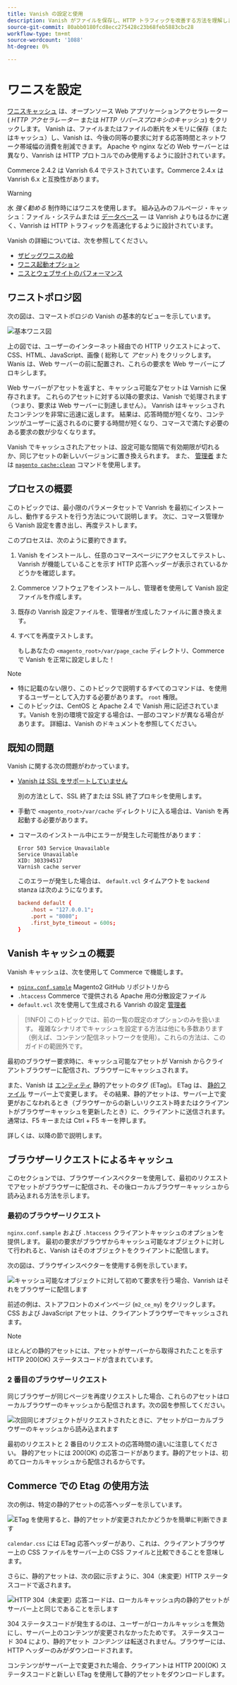 ```yaml
---
title: Vanish の設定と使用
description: Vanish がファイルを保存し、HTTP トラフィックを改善する方法を理解します。
source-git-commit: 80abb0180fcd8ecc275428c23b68feb5883cbc28
workflow-type: tm+mt
source-wordcount: '1088'
ht-degree: 0%

---
```



# ワニスを設定

[ワニスキャッシュ] は、オープンソース Web アプリケーションアクセラレーター ( _HTTP アクセラレーター_ または _HTTP リバースプロキシのキャッシュ_) をクリックします。 Vanish は、ファイルまたはファイルの断片をメモリに保存（またはキャッシュ）し、Vanish は、今後の同等の要求に対する応答時間とネットワーク帯域幅の消費を削減できます。 Apache や nginx などの Web サーバーとは異なり、Vanrish は HTTP プロトコルでのみ使用するように設計されています。

Commerce 2.4.2 は Vanrish 6.4 でテストされています。Commerce 2.4.x は Vanrish 6.x と互換性があります。

>[!WARNING]
>
>水 _強く勧める_ 制作時にはワニスを使用します。 組み込みのフルページ・キャッシュ：ファイル・システムまたは [データベース] — は Vanrish よりもはるかに遅く、Vanrish は HTTP トラフィックを高速化するように設計されています。

Vanish の詳細については、次を参照してください。

- [ザビッグワニスの絵]
- [ワニス起動オプション]
- [ニスとウェブサイトのパフォーマンス]

## ワニストポロジ図

次の図は、コマーストポロジの Vanish の基本的なビューを示しています。

![基本ワニス図](../../assets/configuration/varnish-basic.png)

上の図では、ユーザーのインターネット経由での HTTP リクエストによって、CSS、HTML、JavaScript、画像 ( 総称して _アセット_) をクリックします。 Wanis は、Web サーバーの前に配置され、これらの要求を Web サーバーにプロキシします。

Web サーバーがアセットを返すと、キャッシュ可能なアセットは Varnish に保存されます。 これらのアセットに対する以降の要求は、Vanish で処理されます（つまり、要求は Web サーバーに到達しません）。 Vanrish はキャッシュされたコンテンツを非常に迅速に返します。 結果は、応答時間が短くなり、コンテンツがユーザーに返されるのに要する時間が短くなり、コマースで満たす必要のある要求の数が少なくなります。

Vanish でキャッシュされたアセットは、設定可能な間隔で有効期限が切れるか、同じアセットの新しいバージョンに置き換えられます。 また、 [管理者](https://glossary.magento.com/magento-admin) または [`magento cache:clean`](../cli/manage-cache.md#clean-and-flush-cache-types) コマンドを使用します。

## プロセスの概要

このトピックでは、最小限のパラメータセットで Vanrish を最初にインストールし、動作するテストを行う方法について説明します。 次に、コマース管理から Vanish 設定を書き出し、再度テストします。

このプロセスは、次のように要約できます。

1. Vanish をインストールし、任意のコマースページにアクセスしてテストし、Vanrish が機能していることを示す HTTP 応答ヘッダーが表示されているかどうかを確認します。
1. Commerce ソフトウェアをインストールし、管理者を使用して Vanish 設定ファイルを作成します。
1. 既存の Vanrish 設定ファイルを、管理者が生成したファイルに置き換えます。
1. すべてを再度テストします。

   もしあなたの `<magento_root>/var/page_cache` ディレクトリ、Commerce で Vanish を正常に設定しました！

>[!NOTE]
- 特に記載のない限り、このトピックで説明するすべてのコマンドは、を使用するユーザーとして入力する必要があります。 `root` 権限。
- このトピックは、CentOS と Apache 2.4 で Vanish 用に記述されています。Vanish を別の環境で設定する場合は、一部のコマンドが異なる場合があります。 詳細は、Vanish のドキュメントを参照してください。


## 既知の問題

Vanish に関する次の問題がわかっています。

- [Vanish は SSL をサポートしていません]

   別の方法として、SSL 終了または SSL 終了プロキシを使用します。

- 手動で `<magento_root>/var/cache` ディレクトリに入る場合は、Vanish を再起動する必要があります。

- コマースのインストール中にエラーが発生した可能性があります：

   ```terminal
   Error 503 Service Unavailable
   Service Unavailable
   XID: 303394517
   Varnish cache server
   ```

   このエラーが発生した場合は、 `default.vcl` タイムアウトを `backend` stanza は次のようになります。

   ```conf
   backend default {
       .host = "127.0.0.1";
       .port = "8080";
       .first_byte_timeout = 600s;
   }
   ```

## Vanish キャッシュの概要

Vanish キャッシュは、次を使用して Commerce で機能します。

- [`nginx.conf.sample`](https://github.com/magento/magento2/blob/2.4/nginx.conf.sample) Magento2 GitHub リポジトリから
- `.htaccess` Commerce で提供される Apache 用の分散設定ファイル
- `default.vcl` 次を使用して生成される Vanrish の設定 [管理者](../cache/config-varnish-magento.md)

>[!INFO]
このトピックでは、前の一覧の既定のオプションのみを扱います。 複雑なシナリオでキャッシュを設定する方法は他にも多数あります（例えば、コンテンツ配信ネットワークを使用）。これらの方法は、このガイドの範囲外です。

最初のブラウザー要求時に、キャッシュ可能なアセットが Varnish からクライアントブラウザーに配信され、ブラウザーにキャッシュされます。

また、Vanish は [エンティティ](https://glossary.magento.com/entity) 静的アセットのタグ (ETag)。 ETag は、 [静的ファイル](https://glossary.magento.com/static-files) サーバー上で変更します。 その結果、静的アセットは、サーバー上で変更がおこなわれるとき（ブラウザーからの新しいリクエスト時またはクライアントがブラウザーキャッシュを更新したとき）に、クライアントに送信されます。通常は、F5 キーまたは Ctrl + F5 キーを押します。

詳しくは、以降の節で説明します。

## ブラウザーリクエストによるキャッシュ

このセクションでは、ブラウザーインスペクターを使用して、最初のリクエストでアセットがブラウザーに配信され、その後ローカルブラウザーキャッシュから読み込まれる方法を示します。

### 最初のブラウザーリクエスト

`nginx.conf.sample` および `.htaccess` クライアントキャッシュのオプションを提供します。 最初の要求がブラウザからキャッシュ可能なオブジェクトに対して行われると、Vanish はそのオブジェクトをクライアントに配信します。

次の図は、ブラウザインスペクターを使用する例を示しています。

![キャッシュ可能なオブジェクトに対して初めて要求を行う場合、Vanrish はそれをブラウザーに配信します](../../assets/configuration/varnish-apache-first-visit.png)

前述の例は、ストアフロントのメインページ (`m2_ce_my`) をクリックします。 CSS および JavaScript アセットは、クライアントブラウザーでキャッシュされます。

>[!NOTE]
ほとんどの静的アセットには、アセットがサーバーから取得されたことを示す HTTP 200(OK) ステータスコードが含まれています。

### 2 番目のブラウザーリクエスト

同じブラウザーが同じページを再度リクエストした場合、これらのアセットはローカルブラウザーのキャッシュから配信されます。次の図を参照してください。

![次回同じオブジェクトがリクエストされたときに、アセットがローカルブラウザーのキャッシュから読み込まれます](../../assets/configuration/varnish-apache-second-visit.png)

最初のリクエストと 2 番目のリクエストの応答時間の違いに注意してください。 静的アセットには 200(OK) の応答コードがあります。静的アセットは、初めてローカルキャッシュから配信されるからです。

## Commerce での Etag の使用方法

次の例は、特定の静的アセットの応答ヘッダーを示しています。

![ETag を使用すると、静的アセットが変更されたかどうかを簡単に判断できます](../../assets/configuration/varnish-etag.png)

`calendar.css` には ETag 応答ヘッダーがあり、これは、クライアントブラウザー上の CSS ファイルをサーバー上の CSS ファイルと比較できることを意味します。

さらに、静的アセットは、次の図に示すように、304（未変更）HTTP ステータスコードで返されます。

![HTTP 304（未変更）応答コードは、ローカルキャッシュ内の静的アセットがサーバー上と同じであることを示します](../../assets/configuration/varnish-304.png)

304 ステータスコードが発生するのは、ユーザーがローカルキャッシュを無効にし、サーバー上のコンテンツが変更されなかったためです。 ステータスコード 304 により、静的アセット _コンテンツ_ は転送されません。ブラウザーには、HTTP ヘッダーのみがダウンロードされます。

コンテンツがサーバー上で変更された場合、クライアントは HTTP 200(OK) ステータスコードと新しい ETag を使用して静的アセットをダウンロードします。

<!-- Link Definitions -->

[データベース]: https://devdocs.magento.com/guides/v2.4/extension-dev-guide/cache/partial-caching/database-caching.html
[ザビッグワニスの絵]: https://www.varnish-cache.org/docs/trunk/users-guide/intro.html
[ワニスキャッシュ]: https://varnish-cache.org
[ワニス起動オプション]: https://www.varnish-cache.org/docs/trunk/reference/varnishd.html#ref-varnishd-options
[ニスとウェブサイトのパフォーマンス]: https://www.varnish-cache.org/docs/trunk/users-guide/performance.html#users-performance
[Vanish は SSL をサポートしていません]: https://www.varnish-cache.org/docs/3.0/phk/ssl.html
